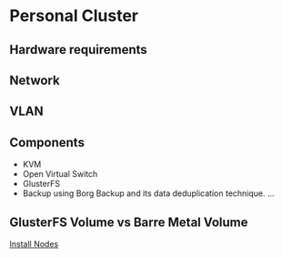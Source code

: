 # Personal Cluster

## Hardware requirements

## Network

## VLAN

## Components

- KVM
- Open Virtual Switch
- GlusterFS
- Backup using Borg Backup and its data deduplication technique.
...

## GlusterFS Volume vs Barre Metal Volume



[Install Nodes](debian/bookworm/node-install.md)



